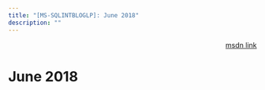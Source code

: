 ```yaml
---
title: "[MS-SQLINTBLOGLP]: June 2018"
description: ""
---
```


<p align="right"><a href="https://msdn.microsoft.com/en-us/library/eb65cd05-0584-4315-b960-495b86b143d7">msdn link</a></p>
 <h1 class="heading">June 2018</h1>
